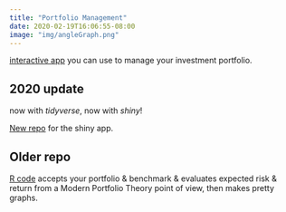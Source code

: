 ```yaml
---
title: "Portfolio Management"
date: 2020-02-19T16:06:55-08:00
image: "img/angleGraph.png"
---
```

[interactive app](https://codystumpo.shinyapps.io/portGraphs2020/) you can use to manage your investment portfolio.


<!--more-->
## 2020 update 

now with *tidyverse*, now with *shiny*! 

[New repo](https://github.com/CodyStumpo/portGraphs2020) for the shiny app.


## Older repo

[R code](https://github.com/CodyStumpo/Portfolio-Graphs) accepts your portfolio & benchmark & evaluates expected risk & return from a Modern Portfolio Theory point of view, then makes pretty graphs.

